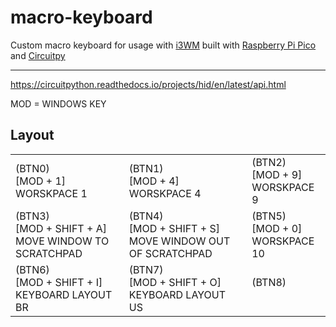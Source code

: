 # macro-keyboard
Custom macro keyboard for usage with [i3WM]() built with [Raspberry Pi Pico]() and [Circuitpy]()

---

https://circuitpython.readthedocs.io/projects/hid/en/latest/api.html

MOD = WINDOWS KEY

## Layout
<table>
  <tr>
    <td>(BTN0)<br>[MOD + 1]<br>WORSKPACE 1</ts>
    <td>(BTN1)<br>[MOD + 4]<br>WORSKPACE 4</ts>
    <td>(BTN2)<br>[MOD + 9]<br>WORSKPACE 9</ts>
  </tr>
  <tr>
    <td>(BTN3)<br>[MOD + SHIFT + A]<br>MOVE WINDOW TO SCRATCHPAD</td>
    <td>(BTN4)<br>[MOD + SHIFT + S]<br>MOVE WINDOW OUT OF SCRATCHPAD</td>
    <td>(BTN5)<br>[MOD + 0]<br>WORSKPACE 10</td>
  </tr>
  <tr>
    <td>(BTN6)<br>[MOD + SHIFT + I]<br>KEYBOARD LAYOUT BR</td>
    <td>(BTN7)<br>[MOD + SHIFT + O]<br>KEYBOARD LAYOUT US</td>
    <td>(BTN8)<br><br></td>
  </tr>
</table>
